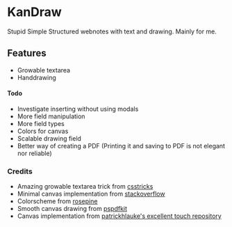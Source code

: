 # KanDraw

Stupid Simple Structured webnotes with text and drawing. Mainly for me.

## Features

* Growable textarea
* Handdrawing

#### Todo

- Investigate inserting without using modals
- More field manipulation
- More field types
- Colors for canvas
- Scalable drawing field
- Better way of creating a PDF (Printing it and saving to PDF is not elegant nor reliable)

### Credits

* Amazing growable textarea trick from [csstricks](https://css-tricks.com/auto-growing-inputs-textareas/)
* Minimal canvas implementation from [stackoverflow](https://stackoverflow.com/questions/22891827/how-do-i-hand-draw-on-canvas-with-javascript)
* Colorscheme from [rosepine](https://rosepinetheme.com/)
* Smooth canvas drawing from [pspdfkit](https://pspdfkit.com/blog/2019/using-getcoalescedevents/)
* Canvas implementation from [patrickhlauke's excellent touch repository](https://github.com/patrickhlauke/touch)
